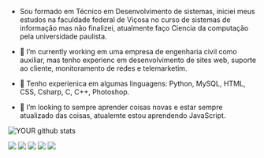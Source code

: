 
- Sou formado em Técnico em Desenvolvimento de sistemas, iniciei meus estudos na faculdade federal de Viçosa no curso de sistemas de informação mas não finalizei, atualmente faço Ciencia da computação pela universidade paulista.
          
- 🔭 I’m currently working  em uma empresa de engenharia civil como auxiliar, mas tenho experienc em desenvolvimento de sites web, suporte ao cliente, monitoramento de redes e telemarketim.
          
- 🌱 Tenho experienica em algumas linguagens: Python, MySQL, HTML, CSS, Csharp, C, C++, Photoshop.
          
- 🤝 I’m looking to  sempre aprender coisas novas e estar sempre atualizado das coisas, atualemte estou aprendendo JavaScript.

![YOUR github stats](https://github-readme-stats.vercel.app/api?username=dinizfld)

[<img src="https://img.shields.io/badge/twitter-%231DA1F2.svg?&style=for-the-badge&logo=twitter&logoColor=white" />](https://twitter.com/USERNAME) [<img src="https://img.shields.io/badge/medium-%2312100E.svg?&style=for-the-badge&logo=medium&logoColor=white" />](https://medium.com/USERNAME)  [<img src="https://img.shields.io/badge/linkedin-%230077B5.svg?&style=for-the-badge&logo=linkedin&logoColor=white" />](https://www.linkedin.com/in/USERNAME/) [<img src = "https://img.shields.io/badge/instagram-%23E4405F.svg?&style=for-the-badge&logo=instagram&logoColor=white">](https://www.instagram.com/USERNAME/) [<img src = "https://img.shields.io/badge/facebook-%231877F2.svg?&style=for-the-badge&logo=facebook&logoColor=white">](https://www.facebook.com/USERNAME)
